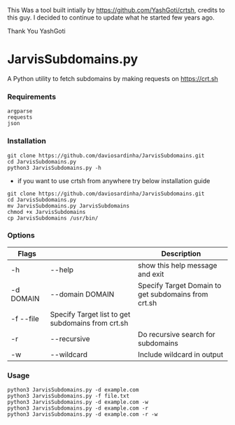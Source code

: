 This Was a tool built intially by https://github.com/YashGoti/crtsh, credits to this guy.
I decided to continue to update what he started few years ago.

Thank You YashGoti




# JarvisSubdomains.py
A Python utility to fetch subdomains by making requests on https://crt.sh

### Requirements
```
argparse
requests
json
```

### Installation
```
git clone https://github.com/daviosardinha/JarvisSubdomains.git
cd JarvisSubdomains.py
python3 JarvisSubdomains.py -h
```
* if you want to use crtsh from anywhere try below installation guide
```
git clone https://github.com/daviosardinha/JarvisSubdomains.git
cd JarvisSubdomains.py
mv JarvisSubdomains.py JarvisSubdomains
chmod +x JarvisSubdomains
cp JarvisSubdomains /usr/bin/
```

### Options
|Flags||Description|
|-|-|-|
|-h|--help|show this help message and exit|
|-d DOMAIN|--domain DOMAIN|Specify Target Domain to get subdomains from crt.sh|
|-f --file| Specify Target list to get subdomains from crt.sh
|-r|--recursive|Do recursive search for subdomains|
|-w|--wildcard|Include wildcard in output|

### Usage
```
python3 JarvisSubdomains.py -d example.com
python3 JarvisSubdomains.py -f file.txt
python3 JarvisSubdomains.py -d example.com -w
python3 JarvisSubdomains.py -d example.com -r
python3 JarvisSubdomains.py -d example.com -r -w
```
